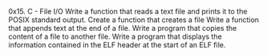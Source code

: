 0x15. C - File I/O
Write a function that reads a text file and prints it to the POSIX standard output.
Create a function that creates a file
Write a function that appends text at the end of a file.
Write a program that copies the content of a file to another file.
Write a program that displays the information contained in the ELF header at the start of an ELF file.
